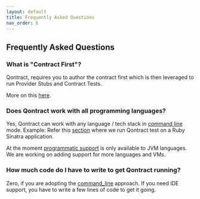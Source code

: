 ```yaml
---
layout: default
title: Frequently Asked Questions
nav_order: 6
---
```


Frequently Asked Questions
--------------------------

### What is "Contract First"?

Qontract, requires you to author the contract first which is then leveraged to run Provider Stubs and Contract Tests.

More on this [here](/contract_testing.html#qontract---contract-first).

### Does Qontract work with all programming languages?

Yes, Qontract can work with any language / tech stack in [command line](/documentation/command_line.html) mode.
Example: Refer this [section](/documentation/getting_started.html#provider-side---contract-as-a-test) where we run Qontract test on a Ruby Sinatra application.

At the moment [programmatic support](/documentation/getting_started_programmatically.html) is only available to JVM languages.
We are working on adding support for more languages and VMs.

### How much code do I have to write to get Qontract running?

Zero, if you are adopting the [command_line](/documentation/command_line.html) approach.
If you need IDE support, you have to write a few lines of code to get it going.


